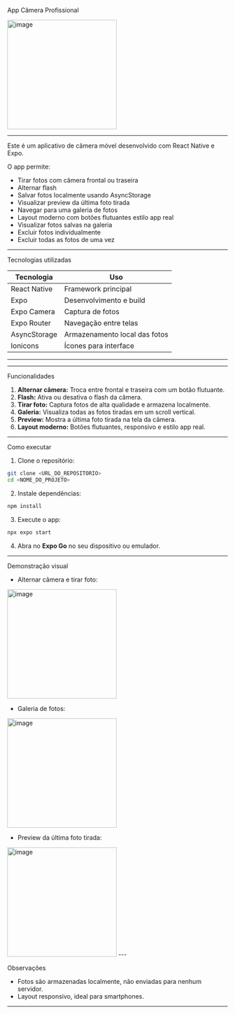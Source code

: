App Câmera Profissional

<img width="250" alt="image" src="https://github.com/user-attachments/assets/d83690e0-c3fe-430b-b9b2-cc2f1928a46f" />


---


Este é um aplicativo de câmera móvel desenvolvido com React Native e Expo.

O app permite:

* Tirar fotos com câmera frontal ou traseira
* Alternar flash
* Salvar fotos localmente usando AsyncStorage
* Visualizar preview da última foto tirada
* Navegar para uma galeria de fotos
* Layout moderno com botões flutuantes estilo app real
* Visualizar fotos salvas na galeria  
* Excluir fotos individualmente
* Excluir todas as fotos de uma vez

---

Tecnologias utilizadas

| Tecnologia   | Uso                           |
| ------------ | ----------------------------- |
| React Native | Framework principal           |
| Expo         | Desenvolvimento e build       |
| Expo Camera  | Captura de fotos              |
| Expo Router  | Navegação entre telas         |
| AsyncStorage | Armazenamento local das fotos |
| Ionicons     | Ícones para interface         |

---



---
Funcionalidades

1. **Alternar câmera:** Troca entre frontal e traseira com um botão flutuante.
2. **Flash:** Ativa ou desativa o flash da câmera.
3. **Tirar foto:** Captura fotos de alta qualidade e armazena localmente.
4. **Galeria:** Visualiza todas as fotos tiradas em um scroll vertical.
5. **Preview:** Mostra a última foto tirada na tela da câmera.
6. **Layout moderno:** Botões flutuantes, responsivo e estilo app real.

---

Como executar

1. Clone o repositório:

```bash
git clone <URL_DO_REPOSITORIO>
cd <NOME_DO_PROJETO>
```

2. Instale dependências:

```bash
npm install

```

3. Execute o app:

```bash
npx expo start
```

4. Abra no **Expo Go** no seu dispositivo ou emulador.

---

Demonstração visual



* Alternar câmera e tirar foto:

<img width="250" alt="image" src="https://github.com/user-attachments/assets/98f59069-be6f-4175-90a6-b89d336fb439" />

* Galeria de fotos:

<img width="250" alt="image" src="https://github.com/user-attachments/assets/006ea6d9-afd4-41af-abd8-a70e93148af8" />

* Preview da última foto tirada:

<img width="250" alt="image" src="https://github.com/user-attachments/assets/b031e003-132f-42b2-8b85-dd436e350444" />
---

Observações

* Fotos são armazenadas localmente, não enviadas para nenhum servidor.
* Layout responsivo, ideal para smartphones.


---




